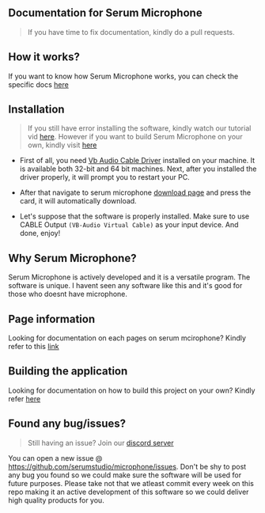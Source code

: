 
## Documentation for Serum Microphone
> If you have time to fix documentation, kindly do a pull requests.

## How it works?
If you want to know how Serum Microphone works, you can check the specific docs [here](https://github.com/serumstudio/microphone/tree/main/docs/info)

## Installation
> If you still have error installing the software, kindly watch our tutorial vid [here](https://www.youtube.com/watch?v=XNxFuK9xeSY). However if you want to build Serum Microphone on your own, kindly visit [here](https://github.com/serumstudio/microphone/tree/main/docs/build)

- First of all, you need [Vb Audio Cable Driver](https://vb-audio.com/Cable/) installed on your machine. It is available both 32-bit and 64 bit machines.
Next, after you installed the driver properly, it will prompt you to restart your PC. 

- After that navigate to serum microphone [download page](https://www.serummicrophone.ml)
and press the card, it will automatically download. 

- Let's suppose that the software is properly installed. Make sure to use CABLE Output `(VB-Audio Virtual Cable)` as your input device. And done, enjoy!


## Why Serum Microphone?

Serum Microphone is actively developed and it is a versatile program. The software is unique. I havent seen any software like this and it's good for those who doesnt have microphone.

## Page information

Looking for documentation on each pages on serum mcirophone?
Kindly refer to this [link](https://github.com/serumstudio/microphone/tree/main/docs/pages)

## Building the application

Looking for documentation on how to build this project on your own?
Kindly refer [here](https://github.com/serumstudio/microphone/tree/main/docs/build)

## Found any bug/issues?
> Still having an issue? Join our [discord server](https://discord.gg/e4ygDyK6rg)

You can open a new issue @ https://github.com/serumstudio/microphone/issues. Don't be shy to post any bug you found so we could make sure the software will be used for future purposes. Please take not that we atleast commit every week on this repo making it an active development of this software so we could deliver high quality products for you.
